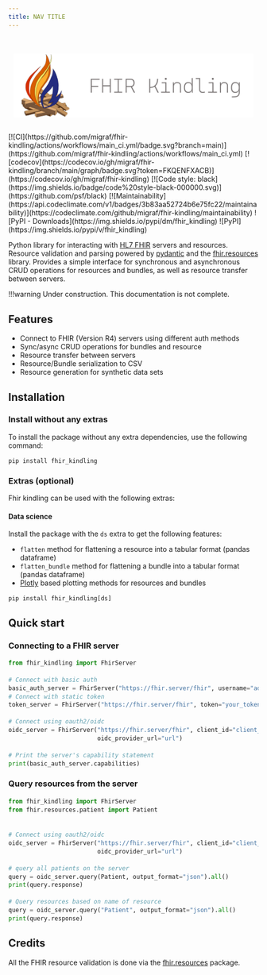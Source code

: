 ```yaml
---
title: NAV TITLE 
---
```

#

<style>
.heading {
    font-size: 4em;
    font-weight: bold;
    margin: 0;
    padding: 0;
    text-align: center;
    padding: 10px;
    border-radius: 10px;
    margin-bottom: 20px;
    display: flex;
    justify-content: center;
    align-items: center;
}

</style>
<div class="heading">
<img src="logo/kindling_header.png" alt="logo">
</div>
[![CI](https://github.com/migraf/fhir-kindling/actions/workflows/main_ci.yml/badge.svg?branch=main)](https://github.com/migraf/fhir-kindling/actions/workflows/main_ci.yml)
[![codecov](https://codecov.io/gh/migraf/fhir-kindling/branch/main/graph/badge.svg?token=FKQENFXACB)](https://codecov.io/gh/migraf/fhir-kindling)
[![Code style: black](https://img.shields.io/badge/code%20style-black-000000.svg)](https://github.com/psf/black)
[![Maintainability](https://api.codeclimate.com/v1/badges/3b83aa52724b6e75fc22/maintainability)](https://codeclimate.com/github/migraf/fhir-kindling/maintainability)
![PyPI - Downloads](https://img.shields.io/pypi/dm/fhir_kindling)
![PyPI](https://img.shields.io/pypi/v/fhir_kindling)


Python library for interacting with [HL7 FHIR](http://hl7.org/fhir/) servers and resources. Resource validation and parsing powered by
[pydantic](https://github.com/samuelcolvin/pydantic) and the [fhir.resources](https://github.com/nazrulworld/fhir.resources) library.
Provides a simple interface for synchronous and asynchronous CRUD operations for resources and bundles, 
as well as resource transfer between servers.

!!!warning 
    Under construction. This documentation is not complete.

## Features
- Connect to FHIR (Version R4) servers using different auth methods
- Sync/async CRUD operations for bundles and resource
- Resource transfer between servers
- Resource/Bundle serialization to CSV
- Resource generation for synthetic data sets

## Installation

### Install without any extras
To install the package without any extra dependencies, use the following command:
```shell
pip install fhir_kindling
```

### Extras (optional)
Fhir kindling can be used with the following extras:
#### Data science
Install the package with the `ds` extra to get the following features:
- `flatten` method for flattening a resource into a tabular format (pandas dataframe)
- `flatten_bundle` method for flattening a bundle into a tabular format (pandas dataframe)
- [Plotly](https://plotly.com/python/) based plotting methods for resources and bundles

```shell
pip install fhir_kindling[ds]
```


## Quick start

### Connecting to a FHIR server

```python
from fhir_kindling import FhirServer

# Connect with basic auth 
basic_auth_server = FhirServer("https://fhir.server/fhir", username="admin", password="admin")
# Connect with static token
token_server = FhirServer("https://fhir.server/fhir", token="your_token")

# Connect using oauth2/oidc
oidc_server = FhirServer("https://fhir.server/fhir", client_id="client_id", client_secret="secret", 
                         oidc_provider_url="url")

# Print the server's capability statement
print(basic_auth_server.capabilities)

```

### Query resources from the server
```python
from fhir_kindling import FhirServer
from fhir.resources.patient import Patient


# Connect using oauth2/oidc
oidc_server = FhirServer("https://fhir.server/fhir", client_id="client_id", client_secret="secret",
                         oidc_provider_url="url")

# query all patients on the server
query = oidc_server.query(Patient, output_format="json").all()
print(query.response)

# Query resources based on name of resource
query = oidc_server.query("Patient", output_format="json").all()
print(query.response)

```

## Credits

All the FHIR resource validation is done via the [fhir.resources](https://github.com/nazrulworld/fhir.resources)
package.

